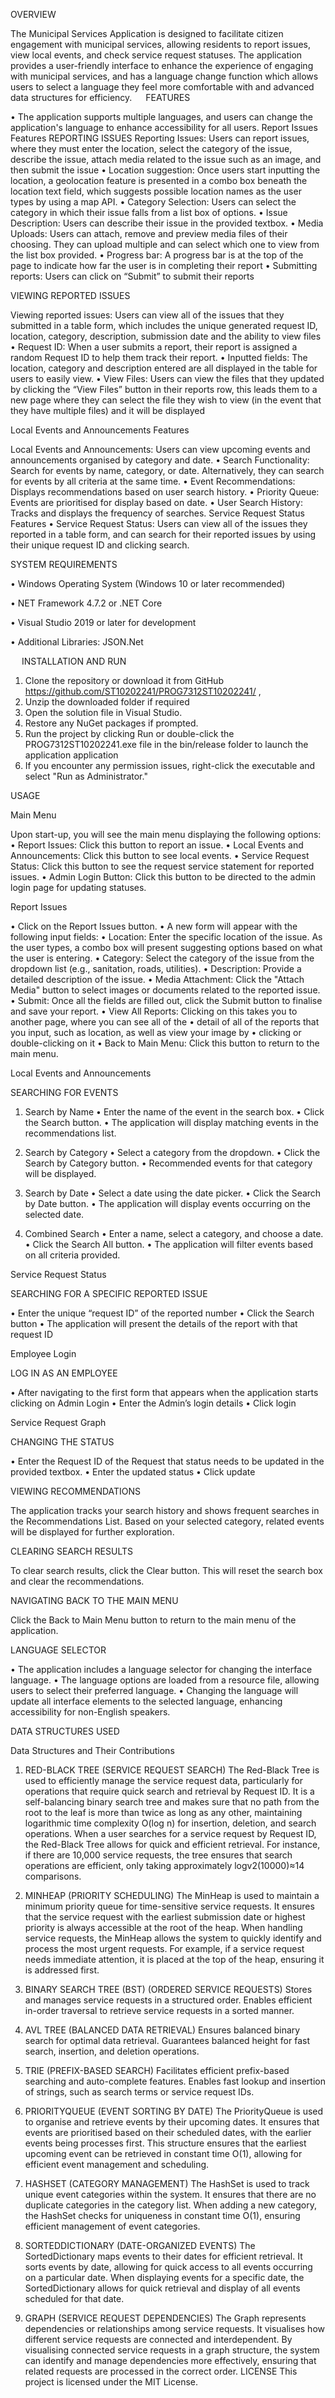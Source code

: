 OVERVIEW

The Municipal Services Application is designed to facilitate citizen engagement with municipal services, allowing residents to report issues, view local events, and check service request statuses. The application provides a user-friendly interface to enhance the experience of engaging with municipal services, and has a language change function which allows users to select a language they feel more comfortable with and advanced data structures for efficiency.
 
FEATURES

•	The application supports multiple languages, and users can change the application's language to enhance accessibility for all users.
Report Issues Features
REPORTING ISSUES 
Reporting Issues: Users can report issues, where they must enter the location, select the category of the issue, describe the issue, attach media related to the issue such as an image, and then submit the issue
•	Location suggestion: Once users start inputting the location, a geolocation feature is presented in a combo box beneath the location text field, which suggests possible location names as the user types by using a map API.
•	Category Selection: Users can select the category in which their issue falls from a list box of options. 
•	Issue Description: Users can describe their issue in the provided textbox.
•	Media Uploads: Users can attach, remove and preview media files of their choosing. They can upload multiple and can select which one to view from the list box provided.
•	Progress bar: A progress bar is at the top of the page to indicate how far the user is in completing their report
•	Submitting reports: Users can click on “Submit” to submit their reports

VIEWING REPORTED ISSUES

Viewing reported issues: Users can view all of the issues that they submitted in a table form, which includes the unique generated request ID, location, category, description, submission date and the ability to view files
•	Request ID: When a user submits a report, their report is assigned a random Request ID to help them track their report.
•	Inputted fields: The location, category and description entered are all displayed in the table for users to easily view. 
•	View Files: Users can view the files that they updated by clicking the “View Files” button in their reports row, this leads them to a new page where they can select the file they wish to view (in the event that they have multiple files) and it will be displayed

Local Events and Announcements Features

Local Events and Announcements: Users can view upcoming events and announcements organised by category and date.
•	Search Functionality: Search for events by name, category, or date. Alternatively, they can search for events by all criteria at the same time.
•	Event Recommendations: Displays recommendations based on user search history.
•	Priority Queue: Events are prioritised for display based on date.
•	User Search History: Tracks and displays the frequency of searches.
Service Request Status Features
• Service Request Status: Users can view all of the issues they reported in a table form, and can search for their reported issues by using their unique request ID and clicking search.

SYSTEM REQUIREMENTS

•	Windows Operating System (Windows 10 or later recommended)

•	NET Framework 4.7.2 or .NET Core

•	Visual Studio 2019 or later for development

•	Additional Libraries: JSON.Net

 
INSTALLATION AND RUN

1. Clone the repository or download it from GitHub
https://github.com/ST10202241/PROG7312ST10202241/ ,
2. Unzip the downloaded folder if required
2. Open the solution file in Visual Studio.
3. Restore any NuGet packages if prompted.
4. Run the project by clicking Run or double-click the PROG7312ST10202241.exe file in the bin/release folder to launch the application application
5. If you encounter any permission issues, right-click the executable and select "Run as Administrator."
   
USAGE

Main Menu

Upon start-up, you will see the main menu displaying the following options:
• Report Issues: Click this button to report an issue.
• Local Events and Announcements: Click this button to see local events.
• Service Request Status: Click this button to see the request service statement for reported issues.
• Admin Login Button: Click this button to be directed to the admin login page for updating statuses.

Report Issues

•	Click on the Report Issues button.
•	A new form will appear with the following input fields:
•	Location: Enter the specific location of the issue. As the user types, a combo box will present suggesting options based on what the user is entering.
•	Category: Select the category of the issue from the dropdown list (e.g., sanitation, roads, utilities).
•	Description: Provide a detailed description of the issue.
•	Media Attachment: Click the "Attach Media" button to select images or documents related to the reported issue.
•	Submit: Once all the fields are filled out, click the Submit button to finalise and save your report.
•	View All Reports: Clicking on this takes you to another page, where you can see all of the
•	detail of all of the reports that you input, such as location, as well as view your image by
•	clicking or double-clicking on it
•	Back to Main Menu: Click this button to return to the main menu.

Local Events and Announcements 

SEARCHING FOR EVENTS

1.	Search by Name
•	Enter the name of the event in the search box.
•	Click the Search button.
•	The application will display matching events in the recommendations list.

2.	Search by Category
•	Select a category from the dropdown.
•	Click the Search by Category button.
•	Recommended events for that category will be displayed.

3.	Search by Date
•	Select a date using the date picker.
•	Click the Search by Date button.
•	The application will display events occurring on the selected date.

4.	Combined Search
•	Enter a name, select a category, and choose a date.
•	Click the Search All button.
•	The application will filter events based on all criteria provided.

Service Request Status

SEARCHING FOR A SPECIFIC REPORTED ISSUE

•	Enter the unique “request ID” of the reported number
•	Click the Search button
•	The application will present the details of the report with that request ID

Employee Login 

LOG IN AS AN EMPLOYEE

•	After navigating to the first form that appears when the application starts clicking on Admin Login
•	Enter the Admin’s login details
•	Click login

Service Request Graph

CHANGING THE STATUS

•	Enter the Request ID of the Request that status needs to be updated in the provided textbox.
•	Enter the updated status
•	Click update

VIEWING RECOMMENDATIONS

The application tracks your search history and shows frequent searches in the Recommendations List. Based on your selected category, related events will be displayed for further exploration.

CLEARING SEARCH RESULTS

To clear search results, click the Clear button. This will reset the search box and clear the recommendations.

NAVIGATING BACK TO THE MAIN MENU

Click the Back to Main Menu button to return to the main menu of the application.

LANGUAGE SELECTOR

•	The application includes a language selector for changing the interface language.
•	The language options are loaded from a resource file, allowing users to select their preferred language.
•	Changing the language will update all interface elements to the selected language, enhancing accessibility for non-English speakers.

DATA STRUCTURES USED

Data Structures and Their Contributions

1. RED-BLACK TREE (SERVICE REQUEST SEARCH)
The Red-Black Tree is used to efficiently manage the service request data, particularly for operations that require quick search and retrieval by Request ID. It is a self-balancing binary search tree and makes sure that no path from the root to the leaf is more than twice as long as any other, maintaining logarithmic time complexity O(log n) for insertion, deletion, and search operations.
When a user searches for a service request by Request ID, the Red-Black Tree allows for quick and efficient retrieval. For instance, if there are 10,000 service requests, the tree ensures that search operations are efficient, only taking approximately logv2(10000)≈14 comparisons.

2. MINHEAP (PRIORITY SCHEDULING)
The MinHeap is used to maintain a minimum priority queue for time-sensitive service requests. It ensures that the service request with the earliest submission date or highest priority is always accessible at the root of the heap.
When handling service requests, the MinHeap allows the system to quickly identify and process the most urgent requests. For example, if a service request needs immediate attention, it is placed at the top of the heap, ensuring it is addressed first.

3. BINARY SEARCH TREE (BST) (ORDERED SERVICE REQUESTS)
Stores and manages service requests in a structured order.
Enables efficient in-order traversal to retrieve service requests in a sorted manner.

4. AVL TREE (BALANCED DATA RETRIEVAL)
Ensures balanced binary search for optimal data retrieval.
Guarantees balanced height for fast search, insertion, and deletion operations.

5. TRIE (PREFIX-BASED SEARCH)
Facilitates efficient prefix-based searching and auto-complete features.
Enables fast lookup and insertion of strings, such as search terms or service request IDs.

6. PRIORITYQUEUE (EVENT SORTING BY DATE)
The PriorityQueue is used to organise and retrieve events by their upcoming dates. It ensures that events are prioritised based on their scheduled dates, with the earlier events being processes first.
This structure ensures that the earliest upcoming event can be retrieved in constant time O(1), allowing for efficient event management and scheduling.

7. HASHSET (CATEGORY MANAGEMENT)
The HashSet is used to track unique event categories within the system. It ensures that there are no duplicate categories in the category list.
When adding a new category, the HashSet checks for uniqueness in constant time O(1), ensuring efficient management of event categories.

8. SORTEDDICTIONARY (DATE-ORGANIZED EVENTS)
The SortedDictionary maps events to their dates for efficient retrieval. It sorts events by date, allowing for quick access to all events occurring on a particular date.
When displaying events for a specific date, the SortedDictionary allows for quick retrieval and display of all events scheduled for that date.

9. GRAPH (SERVICE REQUEST DEPENDENCIES)
The Graph represents dependencies or relationships among service requests. It visualises how different service requests are connected and interdependent.
By visualising connected service requests in a graph structure, the system can identify and manage dependencies more effectively, ensuring that related requests are processed in the correct order.
LICENSE
This project is licensed under the MIT License.
